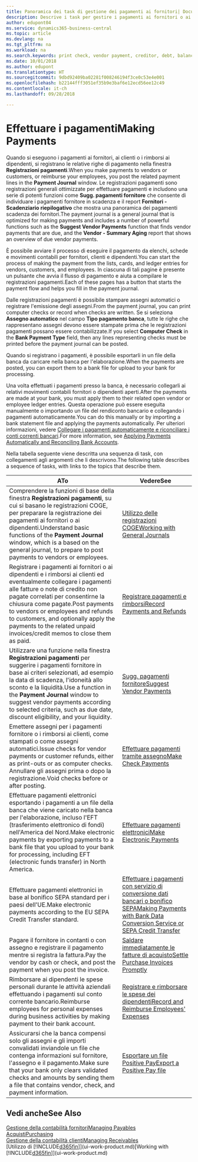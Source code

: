 ```yaml
---
title: Panoramica dei task di gestione dei pagamenti ai fornitori| Documenti Microsoft
description: Descrive i task per gestire i pagamenti ai fornitori o ai creditori, inclusa la registrazione delle righe di pagamento e la visualizzazione di una panoramica del saldo dovuto.
author: edupont04
ms.service: dynamics365-business-central
ms.topic: article
ms.devlang: na
ms.tgt_pltfrm: na
ms.workload: na
ms.search.keywords: print check, vendor payment, creditor, debt, balance due, AP
ms.date: 10/01/2018
ms.author: edupont
ms.translationtype: HT
ms.sourcegitcommit: 9dbd92409ba02281f008246194f3ce0c53e4e001
ms.openlocfilehash: b22144fff3051ef35b9e3baf6e12ecd56ee12c49
ms.contentlocale: it-ch
ms.lasthandoff: 09/28/2018

---
```

# <a name="making-payments"></a><span data-ttu-id="85f4f-103">Effettuare i pagamenti</span><span class="sxs-lookup"><span data-stu-id="85f4f-103">Making Payments</span></span>

<span data-ttu-id="85f4f-104">Quando si eseguono i pagamenti ai fornitori, ai clienti o i rimborsi ai dipendenti, si registrano le relative righe di pagamento nella finestra **Registrazioni pagamenti**.</span><span class="sxs-lookup"><span data-stu-id="85f4f-104">When you make payments to vendors or customers, or reimburse your employees, you post the related payment lines in the **Payment Journal** window.</span></span> <span data-ttu-id="85f4f-105">Le registrazioni pagamenti sono registrazioni generali ottimizzate per effettuare pagamenti e includono una serie di potenti funzioni come **Sugg. pagamenti fornitore** che consente di individuare i pagamenti fornitore in scadenza e il report **Fornitori - Scadenziario riepilogativo** che mostra una panoramica dei pagamenti scadenza dei fornitori.</span><span class="sxs-lookup"><span data-stu-id="85f4f-105">The payment journal is a general journal that is optimized for making payments and includes a number of powerful functions such as the **Suggest Vendor Payments** function that finds vendor payments that are due, and the **Vendor - Summary Aging** report that shows an overview of due vendor payments.</span></span>  

<span data-ttu-id="85f4f-106">È possibile avviare il processo di eseguire il pagamento da elenchi, schede e movimenti contabili per fornitori, clienti e dipendenti.</span><span class="sxs-lookup"><span data-stu-id="85f4f-106">You can start the process of making the payment from the lists, cards, and ledger entries for vendors, customers, and employees.</span></span> <span data-ttu-id="85f4f-107">In ciascuna di tali pagine è presente un pulsante che avvia il flusso di pagamento e aiuta a compilare le registrazioni pagamenti.</span><span class="sxs-lookup"><span data-stu-id="85f4f-107">Each of these pages has a button that starts the payment flow and helps you fill in the payment journal.</span></span>  

<span data-ttu-id="85f4f-108">Dalle registrazioni pagamenti è possibile stampare assegni automatici o registrare l'emissione degli assegni.</span><span class="sxs-lookup"><span data-stu-id="85f4f-108">From the payment journal, you can print computer checks or record when checks are written.</span></span> <span data-ttu-id="85f4f-109">Se si seleziona **Assegno automatico** nel campo **Tipo pagamento banca**, tutte le righe che rappresentano assegni devono essere stampate prima che le registrazioni pagamenti possano essere contabilizzate.</span><span class="sxs-lookup"><span data-stu-id="85f4f-109">If you select **Computer Check** in the **Bank Payment Type** field, then any lines representing checks must be printed before the payment journal can be posted.</span></span>

<span data-ttu-id="85f4f-110">Quando si registrano i pagamenti, è possibile esportarli in un file della banca da caricare nella banca per l'elaborazione.</span><span class="sxs-lookup"><span data-stu-id="85f4f-110">When the payments are posted, you can export them to a bank file for upload to your bank for processing.</span></span>

<span data-ttu-id="85f4f-111">Una volta effettuati i pagamenti presso la banca, è necessario collegarli ai relativi movimenti contabili fornitori o dipendenti aperti.</span><span class="sxs-lookup"><span data-stu-id="85f4f-111">After the payments are made at your bank, you must apply them to their related open vendor or employee ledger entries.</span></span> <span data-ttu-id="85f4f-112">Questa operazione può essere eseguita manualmente o importando un file del rendiconto bancario e collegando i pagamenti automaticamente.</span><span class="sxs-lookup"><span data-stu-id="85f4f-112">You can do this manually or by importing a bank statement file and applying the payments automatically.</span></span> <span data-ttu-id="85f4f-113">Per ulteriori informazioni, vedere [Collegare i pagamenti automaticamente e riconciliare i conti correnti bancari](receivables-apply-payments-auto-reconcile-bank-accounts.md).</span><span class="sxs-lookup"><span data-stu-id="85f4f-113">For more information, see [Applying Payments Automatically and Reconciling Bank Accounts](receivables-apply-payments-auto-reconcile-bank-accounts.md).</span></span>

<span data-ttu-id="85f4f-114">Nella tabella seguente viene descritta una sequenza di task, con collegamenti agli argomenti che li descrivono.</span><span class="sxs-lookup"><span data-stu-id="85f4f-114">The following table describes a sequence of tasks, with links to the topics that describe them.</span></span>

| <span data-ttu-id="85f4f-115">A</span><span class="sxs-lookup"><span data-stu-id="85f4f-115">To</span></span> | <span data-ttu-id="85f4f-116">Vedere</span><span class="sxs-lookup"><span data-stu-id="85f4f-116">See</span></span> |
| --- | --- |
|<span data-ttu-id="85f4f-117">Comprendere la funzioni di base della finestra **Registrazioni pagamenti**, su cui si basano le registrazioni COGE, per preparare la registrazione dei pagamenti ai fornitori o ai dipendenti.</span><span class="sxs-lookup"><span data-stu-id="85f4f-117">Understand basic functions of the **Payment Journal** window, which is a based on the general journal, to prepare to post payments to vendors or employees.</span></span>|[<span data-ttu-id="85f4f-118">Utilizzo delle registrazioni COGE</span><span class="sxs-lookup"><span data-stu-id="85f4f-118">Working with General Journals</span></span>](ui-work-general-journals.md)|
|<span data-ttu-id="85f4f-119">Registrare i pagamenti ai fornitori o ai dipendenti e i rimborsi ai clienti ed eventualmente collegare i pagamenti alle fatture o note di credito non pagate correlati per consentirne la chiusura come pagate.</span><span class="sxs-lookup"><span data-stu-id="85f4f-119">Post payments to vendors or employees and refunds to customers, and optionally apply the payments to the related unpaid invoices/credit memos to close them as paid.</span></span>|[<span data-ttu-id="85f4f-120">Registrare pagamenti e rimborsi</span><span class="sxs-lookup"><span data-stu-id="85f4f-120">Record Payments and Refunds</span></span>](payables-how-post-payments-refunds.md)|
| <span data-ttu-id="85f4f-121">Utilizzare una funzione nella finestra **Registrazioni pagamenti** per suggerire i pagamenti fornitore in base ai criteri selezionati, ad esempio la data di scadenza, l'idoneità allo sconto e la liquidità.</span><span class="sxs-lookup"><span data-stu-id="85f4f-121">Use a function in the **Payment Journal** window to suggest vendor payments according to selected criteria, such as due date, discount eligibility, and your liquidity.</span></span> |[<span data-ttu-id="85f4f-122">Sugg. pagamenti fornitore</span><span class="sxs-lookup"><span data-stu-id="85f4f-122">Suggest Vendor Payments</span></span>](payables-how-suggest-vendor-payments.md) |
| <span data-ttu-id="85f4f-123">Emettere assegni per i pagamenti fornitore o i rimborsi ai clienti, come stampati o come assegni automatici.</span><span class="sxs-lookup"><span data-stu-id="85f4f-123">Issue checks for vendor payments or customer refunds, either as print-outs or as computer checks.</span></span> <span data-ttu-id="85f4f-124">Annullare gli assegni prima o dopo la registrazione.</span><span class="sxs-lookup"><span data-stu-id="85f4f-124">Void checks before or after posting.</span></span> |[<span data-ttu-id="85f4f-125">Effettuare pagamenti tramite assegno</span><span class="sxs-lookup"><span data-stu-id="85f4f-125">Make Check Payments</span></span>](payables-how-work-checks.md) |
|<span data-ttu-id="85f4f-126">Effettuare pagamenti elettronici esportando i pagamenti a un file della banca che viene caricato nella banca per l'elaborazione, incluso l'EFT (trasferimento elettronico di fondi) nell'America del Nord.</span><span class="sxs-lookup"><span data-stu-id="85f4f-126">Make electronic payments by exporting payments to a bank file that you upload to your bank for processing, including EFT (electronic funds transfer) in North America.</span></span> |[<span data-ttu-id="85f4f-127">Effettuare pagamenti elettronici</span><span class="sxs-lookup"><span data-stu-id="85f4f-127">Make Electronic Payments</span></span>](payables-how-export-payments-bank-file.md)|
|<span data-ttu-id="85f4f-128">Effettuare pagamenti elettronici in base al bonifico SEPA standard per i paesi dell'UE.</span><span class="sxs-lookup"><span data-stu-id="85f4f-128">Make electronic payments according to the EU SEPA Credit Transfer standard.</span></span>|[<span data-ttu-id="85f4f-129">Effettuare i pagamenti con servizio di conversione dati bancari o bonifico SEPA</span><span class="sxs-lookup"><span data-stu-id="85f4f-129">Making Payments with Bank Data Conversion Service or SEPA Credit Transfer</span></span>](finance-make-payments-with-bank-data-conversion-service-or-sepa-credit-transfer.md)|
| <span data-ttu-id="85f4f-130">Pagare il fornitore in contanti o con assegno e registrare il pagamento mentre si registra la fattura.</span><span class="sxs-lookup"><span data-stu-id="85f4f-130">Pay the vendor by cash or check, and post the payment when you post the invoice.</span></span> |[<span data-ttu-id="85f4f-131">Saldare immediatamente le fatture di acquisto</span><span class="sxs-lookup"><span data-stu-id="85f4f-131">Settle Purchase Invoices Promptly</span></span>](finance-how-to-settle-purchase-invoices-promptly.md) |
|<span data-ttu-id="85f4f-132">Rimborsare ai dipendenti le spese personali durante le attività aziendali effettuando i pagamenti sul conto corrente bancario.</span><span class="sxs-lookup"><span data-stu-id="85f4f-132">Reimburse employees for personal expenses during business activities by making payment to their bank account.</span></span>|[<span data-ttu-id="85f4f-133">Registrare e rimborsare le spese dei dipendenti</span><span class="sxs-lookup"><span data-stu-id="85f4f-133">Record and Reimburse Employees' Expenses</span></span>](finance-how-record-reimburse-employee-expenses.md)|
| <span data-ttu-id="85f4f-134">Assicurarsi che la banca compensi solo gli assegni e gli importi convalidati inviandole un file che contenga informazioni sul fornitore, l'assegno e il pagamento.</span><span class="sxs-lookup"><span data-stu-id="85f4f-134">Make sure that your bank only clears validated checks and amounts by sending them a file that contains vendor, check, and payment information.</span></span> |[<span data-ttu-id="85f4f-135">Esportare un file Positive Pay</span><span class="sxs-lookup"><span data-stu-id="85f4f-135">Export a Positive Pay file</span></span>](finance-how-positive-pay.md) |

## <a name="see-also"></a><span data-ttu-id="85f4f-136">Vedi anche</span><span class="sxs-lookup"><span data-stu-id="85f4f-136">See Also</span></span>
[<span data-ttu-id="85f4f-137">Gestione della contabilità fornitori</span><span class="sxs-lookup"><span data-stu-id="85f4f-137">Managing Payables</span></span>](payables-manage-payables.md)  
[<span data-ttu-id="85f4f-138">Acquisti</span><span class="sxs-lookup"><span data-stu-id="85f4f-138">Purchasing</span></span>](purchasing-manage-purchasing.md)  
[<span data-ttu-id="85f4f-139">Gestione della contabilità clienti</span><span class="sxs-lookup"><span data-stu-id="85f4f-139">Managing Receivables</span></span>](receivables-manage-receivables.md)  
<span data-ttu-id="85f4f-140">[Utilizzo di [!INCLUDE[d365fin](includes/d365fin_md.md)]](ui-work-product.md)</span><span class="sxs-lookup"><span data-stu-id="85f4f-140">[Working with [!INCLUDE[d365fin](includes/d365fin_md.md)]](ui-work-product.md)</span></span>  


